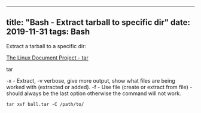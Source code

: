 ---
title: "Bash - Extract tarball to specific dir"
date: 2019-11-31
tags: Bash 
----

Extract a tarball to a specific dir:


[The Linux Document Project - tar]()

tar

-x - Extract, 
-v verbose, give more output, show what files are being worked with (extracted or added).
-f - Use file (create or extract from file) - should always be the last option otherwise the command will not work.


```
tar xvf ball.tar -C /path/to/
```
